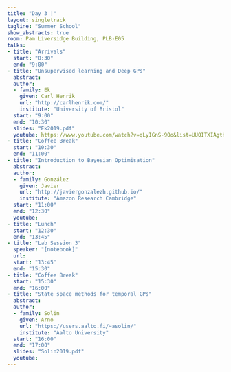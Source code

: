 ```yaml
---
title: "Day 3 |"
layout: singletrack
tagline: "Summer School"
show_abstracts: true
room: Pam Liversidge Building, PLB-E05
talks:
- title: "Arrivals"
  start: "8:30"
  end: "9:00"
- title: "Unsupervised learning and Deep GPs"
  abstract:
  author:
  - family: Ek
    given: Carl Henrik
    url: "http://carlhenrik.com/"
    institute: "University of Bristol"
  start: "9:00"
  end: "10:30"
  slides: "Ek2019.pdf"
  youtube: https://www.youtube.com/watch?v=qLyIGnS-9Oo&list=UUQITXIAgtKlUdfBVhAmTRQA&index=6 
- title: "Coffee Break"
  start: "10:30"
  end: "11:00"
- title: "Introduction to Bayesian Optimisation"
  abstract:
  author:
  - family: González
    given: Javier
    url: "http://javiergonzalezh.github.io/"
    institute: "Amazon Research Cambridge"
  start: "11:00"
  end: "12:30"
  youtube: 
- title: "Lunch"
  start: "12:30"
  end: "13:45"
- title: "Lab Session 3"
  speaker: "[notebook]"
  url:
  start: "13:45"
  end: "15:30"
- title: "Coffee Break"
  start: "15:30"
  end: "16:00"
- title: "State space methods for temporal GPs"
  abstract:
  author:
  - family: Solin
    given: Arno
    url: "https://users.aalto.fi/~asolin/"
    institute: "Aalto University"
  start: "16:00"
  end: "17:00"
  slides: "Solin2019.pdf"
  youtube: 
---
```

